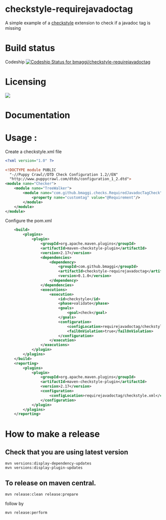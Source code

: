checkstyle-requirejavadoctag
======================
A simple example of a [checkstyle] extension to check if a javadoc tag is missing

Build status
========= 
Codeship [ ![Codeship Status for bmaggi/checkstyle-requirejavadoctag](https://codeship.com/projects/9279d8f0-ed64-0134-39d1-4e689037b335/status?branch=master)](https://codeship.com/projects/208589)

Licensing
=========
[![][license img]][license]

Documentation
=========
# Usage :
Create a checkstyle.xml file
 
```xml
<?xml version="1.0" ?>
 
<!DOCTYPE module PUBLIC
  "-//Puppy Crawl//DTD Check Configuration 1.2//EN"
  "http://www.puppycrawl.com/dtds/configuration_1_2.dtd">
<module name="Checker">
	<module name="TreeWalker">
		<module name="com.github.bmaggi.checks.RequiredJavadocTagCheck">
			<property name="customtag" value="@Requirement"/>
		</module>
	</module>
</module>
```  		

Configure the pom.xml
					
```xml
	<build>
		<plugins>
			<plugin>
				<groupId>org.apache.maven.plugins</groupId>
				<artifactId>maven-checkstyle-plugin</artifactId>
				<version>2.17</version>
				<dependencies>
					<dependency>
						<groupId>com.github.bmaggi</groupId>
						<artifactId>checkstyle-requirejavadoctag</artifactId>
						<version>0.1.0</version>
					</dependency>
				</dependencies>
				<executions>
					<execution>
						<id>checkstyle</id>
						<phase>validate</phase>
						<goals>
							<goal>check</goal>
						</goals>
						<configuration>
							<configLocation>requirejavadoctag/checkstyle.xml</configLocation>
							<failOnViolation>true</failOnViolation>
						</configuration>
					</execution>
				</executions>
			</plugin>
		</plugins>
	</build>
	<reporting>
		<plugins>
			<plugin>
				<groupId>org.apache.maven.plugins</groupId>
				<artifactId>maven-checkstyle-plugin</artifactId>
				<version>2.17</version>
				<configuration>
					<configLocation>requirejavadoctag/checkstyle.xml</configLocation>
				</configuration>
			</plugin>
		</plugins>
	</reporting>
```  

# How to make a release
## Check that you are using latest version
```  
mvn versions:display-dependency-updates
mvn versions:display-plugin-updates
```  

## To release on maven central.
```  
mvn release:clean release:prepare 
```  
follow by
```  
mvn release:perform
```  

[checkstyle]:http://checkstyle.sourceforge.net/
[license]:LICENSE
[license img]:https://img.shields.io/badge/license-GNU%20LGPL%20v2.1-blue.svg
